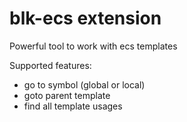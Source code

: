 # blk-ecs extension

Powerful tool to work with ecs templates

Supported features:
- go to symbol (global or local)
- goto parent template
- find all template usages
